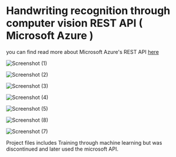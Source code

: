 # Handwriting recognition through computer vision REST API ( Microsoft Azure )
you can find read more about Microsoft Azure's REST API [here](https://learn.microsoft.com/en-us/rest/api/azure/)

![Screenshot (1)](https://user-images.githubusercontent.com/38296248/71597964-ff69be00-2b66-11ea-8503-0893e182dcca.png)

![Screenshot (2)](https://user-images.githubusercontent.com/38296248/71597968-009aeb00-2b67-11ea-82ef-6cd76042c8bc.png)

![Screenshot (3)](https://user-images.githubusercontent.com/38296248/71597971-009aeb00-2b67-11ea-8d18-9e74aae8be43.png)

![Screenshot (4)](https://user-images.githubusercontent.com/38296248/71597972-01338180-2b67-11ea-92cd-812a907071cd.png)

![Screenshot (5)](https://user-images.githubusercontent.com/38296248/71597975-01cc1800-2b67-11ea-8b4c-38f5feafe7e7.png)

![Screenshot (8)](https://user-images.githubusercontent.com/38296248/71597982-04c70880-2b67-11ea-83d9-11804997dd88.png)

![Screenshot (7)](https://user-images.githubusercontent.com/38296248/71597981-0395db80-2b67-11ea-8d01-3e56979c1e79.png)


Project files includes Training through machine learning but was discontinued and later used the microsoft API.
